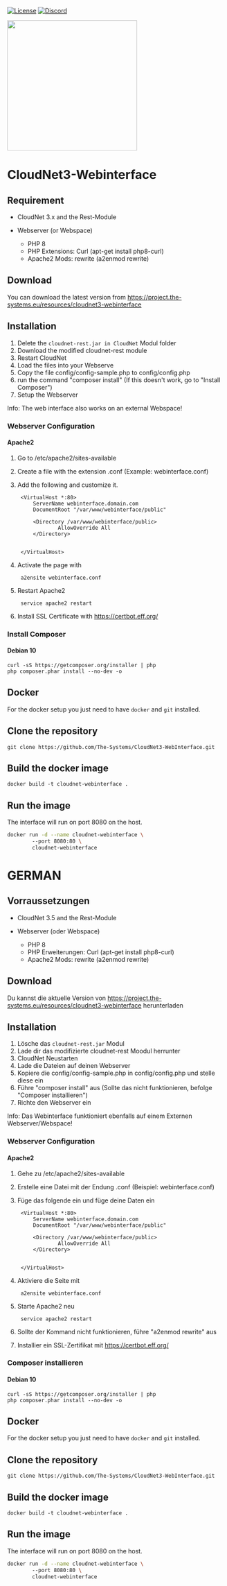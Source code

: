 [![License](https://img.shields.io/badge/License-Apache%202.0-blue.svg)](https://opensource.org/licenses/Apache-2.0)
[![Discord](https://img.shields.io/discord/340197684688453632.svg?label=&logo=discord&logoColor=ffffff&color=7389D8&labelColor=6A7EC2)](https://discord.gg/CYHuDpx)
<br>

<img src="https://cdn.the-systems.eu/icon-transparent-banner.png" width="300px" />

# <b>CloudNet3-Webinterface</b>

## Requirement

- CloudNet 3.x and the Rest-Module

- Webserver (or Webspace)
    - PHP 8
    - PHP Extensions: Curl (apt-get install php8-curl)
    - Apache2 Mods: rewrite (a2enmod rewrite)

## Download

You can download the latest version from https://project.the-systems.eu/resources/cloudnet3-webinterface

## Installation

1. Delete the ```cloudnet-rest.jar in CloudNet``` Modul folder
2. Download the modified cloudnet-rest module
3. Restart CloudNet
4. Load the files into your Webserve
5. Copy the file config/config-sample.php to config/config.php
6. run the command "composer install" (If this doesn't work, go to "Install Composer")
7. Setup the Webserver

Info: The web interface also works on an external Webspace!

### Webserver Configuration

#### Apache2

1. Go to /etc/apache2/sites-available
2. Create a file with the extension .conf
   (Example: webinterface.conf)
3. Add the following and customize it.

        <VirtualHost *:80>
            ServerName webinterface.domain.com
            DocumentRoot "/var/www/webinterface/public"

            <Directory /var/www/webinterface/public>
                    AllowOverride All
            </Directory>


        </VirtualHost>

4. Activate the page with

        a2ensite webinterface.conf

5. Restart Apache2

        service apache2 restart

7. Install SSL Certificate with https://certbot.eff.org/

### Install Composer

#### Debian 10

    curl -sS https://getcomposer.org/installer | php
    php composer.phar install --no-dev -o

## Docker

For the docker setup you just need to have `docker` and `git` installed.

## Clone the repository
``git clone https://github.com/The-Systems/CloudNet3-WebInterface.git``

## Build the docker image

``docker build -t cloudnet-webinterface .``

## Run the image

The interface will run on port 8080 on the host.

```bash
docker run -d --name cloudnet-webinterface \ 
        --port 8080:80 \
        cloudnet-webinterface
```

# GERMAN

## Vorraussetzungen

- CloudNet 3.5 and the Rest-Module

- Webserver (oder Webspace)
    - PHP 8
    - PHP Erweiterungen: Curl (apt-get install php8-curl)
    - Apache2 Mods: rewrite (a2enmod rewrite)

## Download

Du kannst die aktuelle Version von https://project.the-systems.eu/resources/cloudnet3-webinterface herunterladen

## Installation

1. Lösche das ```cloudnet-rest.jar``` Modul
2. Lade dir das modifizierte cloudnet-rest Moodul herrunter
3. CloudNet Neustarten
4. Lade die Dateien auf deinen Webserver
5. Kopiere die config/config-sample.php in config/config.php und stelle diese ein
6. Führe "composer install" aus (Sollte das nicht funktionieren, befolge "Composer installieren")
7. Richte den Webserver ein

Info: Das Webinterface funktioniert ebenfalls auf einem Externen Webserver/Webspace!

### Webserver Configuration

#### Apache2

1. Gehe zu /etc/apache2/sites-available
2. Erstelle eine Datei mit der Endung .conf
   (Beispiel: webinterface.conf)
3. Füge das folgende ein und füge deine Daten ein

        <VirtualHost *:80>
            ServerName webinterface.domain.com
            DocumentRoot "/var/www/webinterface/public"

            <Directory /var/www/webinterface/public>
                    AllowOverride All
            </Directory>


        </VirtualHost>

4. Aktiviere die Seite mit

        a2ensite webinterface.conf

5. Starte Apache2 neu

        service apache2 restart

6. Sollte der Kommand nicht funktionieren, führe "a2enmod rewrite" aus

7. Installier ein SSL-Zertifikat mit https://certbot.eff.org/

### Composer installieren

#### Debian 10

    curl -sS https://getcomposer.org/installer | php
    php composer.phar install --no-dev -o

## Docker

For the docker setup you just need to have `docker` and `git` installed.

## Clone the repository
``git clone https://github.com/The-Systems/CloudNet3-WebInterface.git``

## Build the docker image

``docker build -t cloudnet-webinterface .``

## Run the image

The interface will run on port 8080 on the host.

```bash
docker run -d --name cloudnet-webinterface \ 
        --port 8080:80 \
        cloudnet-webinterface
```

